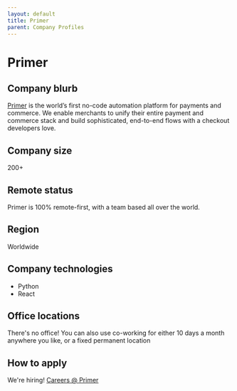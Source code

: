 ```yaml
---
layout: default
title: Primer
parent: Company Profiles
---
```


# Primer

## Company blurb

[Primer](https://primer.io) is the world’s first no-code automation platform for payments and commerce. We enable merchants to unify their entire payment and commerce stack and build sophisticated, end-to-end flows with a checkout developers love.

## Company size

200+

## Remote status

Primer is 100% remote-first, with a team based all over the world. 

## Region

Worldwide

## Company technologies

- Python
- React

## Office locations

There's no office! You can also use co-working for either 10 days a month anywhere you like, or a fixed permanent location

## How to apply

We're hiring! [Careers @ Primer](https://primer.io/careers)
